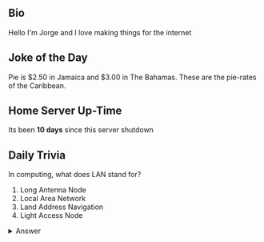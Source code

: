 ## Bio

Hello I'm Jorge and I love making things for the internet

## Joke of the Day

Pie is $2.50 in Jamaica and $3.00 in The Bahamas. These are the pie-rates of the Caribbean.

## Home Server Up-Time

Its been **10 days** since this server shutdown


## Daily Trivia

In computing, what does LAN stand for?
 1. Long Antenna Node
 2. Local Area Network
 3. Land Address Navigation
 4. Light Access Node

<details>
  <summary>Answer</summary>
  Local Area Network
</details>
